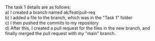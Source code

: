 The task 1 details are as follows:<br/>
a) I created a branch named ak/feat/pull-req<br/>
b) I added a file to the branch, which was in the "Task 1" folder<br/>
c) I then pushed the commits to my repository<br/>
d) After this, I created a pull request for the files in the new branch, and finally merged the pull request with my "main" branch.<br/>